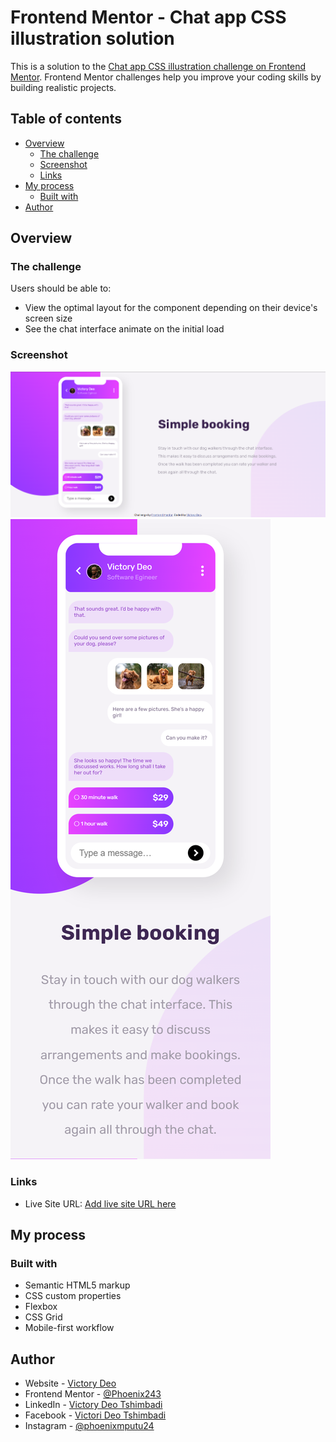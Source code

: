 # Frontend Mentor - Chat app CSS illustration solution

This is a solution to the [Chat app CSS illustration challenge on Frontend Mentor](https://www.frontendmentor.io/challenges/chat-app-css-illustration-O5auMkFqY). Frontend Mentor challenges help you improve your coding skills by building realistic projects. 

## Table of contents

- [Overview](#overview)
  - [The challenge](#the-challenge)
  - [Screenshot](#screenshot)
  - [Links](#links)
- [My process](#my-process)
  - [Built with](#built-with)
- [Author](#author)

## Overview

### The challenge

Users should be able to:

- View the optimal layout for the component depending on their device's screen size
- See the chat interface animate on the initial load

### Screenshot

![](./screenshoots/desktop.png)
![](./screenshoots/mobile.png)

### Links
- Live Site URL: [Add live site URL here](https://your-live-site-url.com)

## My process

### Built with

- Semantic HTML5 markup
- CSS custom properties
- Flexbox
- CSS Grid
- Mobile-first workflow

## Author

- Website - [Victory Deo](https://www.victorydeo.wordifysites.com)
- Frontend Mentor - [@Phoenix243](https://www.frontendmentor.io/profile/PhoenixMputu)
- LinkedIn - [Victory Deo Tshimbadi](https://www.linkedin.com/in/victory-deo-tshimbadi-a8a8b920a/)
- Facebook - [Victori Deo Tshimbadi](https://web.facebook.com/profile.php?id=100009472016818)
- Instagram - [@phoenixmputu24](https://www.instagram.com/victory_deo_phoenix/)
